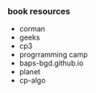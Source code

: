 ### book resources

* corman
* geeks
* cp3
* progrramming camp
* baps-bgd.github.io
* planet
* cp-algo
